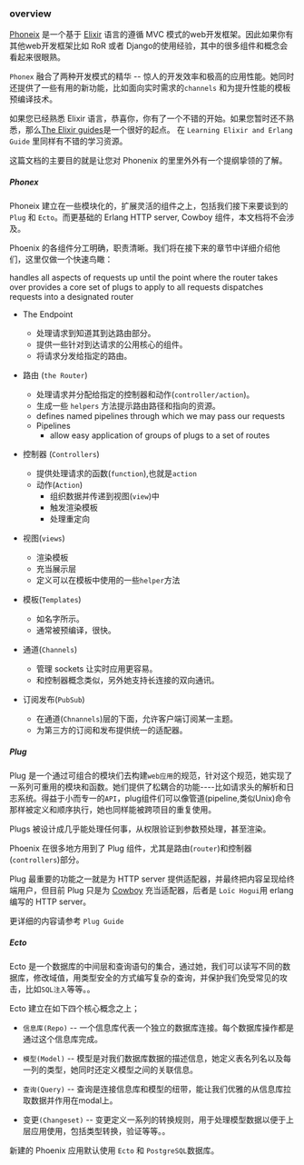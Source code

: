 ### overview

[Phoneix](http://www.phoenixframework.org/) 是一个基于 [Elixir](http://elixir-lang.org/) 语言的遵循 MVC 模式的web开发框架。因此如果你有其他web开发框架比如 RoR 或者 Django的使用经验，其中的很多组件和概念会看起来很眼熟。

`Phonex` 融合了两种开发模式的精华 -- 惊人的开发效率和极高的应用性能。她同时还提供了一些有用的新功能，比如面向实时需求的`channels` 和为提升性能的模板预编译技术。

如果您已经熟悉 Elixir 语言，恭喜你，你有了一个不错的开始。如果您暂时还不熟悉，那么[The Elixir guides](http://elixir-lang.org/getting-started/introduction.html)是一个很好的起点。 在 `Learning Elixir and Erlang Guide` 里同样有不错的学习资源。

这篇文档的主要目的就是让您对 Phonenix 的里里外外有一个提纲挚领的了解。

##### Phonex
Phoneix 建立在一些模块化的，扩展灵活的组件之上，包括我们接下来要谈到的 `Plug` 和 `Ecto`。而更基础的 Erlang HTTP server, Cowboy 组件，本文档将不会涉及。

Phoenix 的各组件分工明确，职责清晰。我们将在接下来的章节中详细介绍他们，这里仅做一个快速鸟瞰：


handles all aspects of requests up until the point where the router takes over
provides a core set of plugs to apply to all requests
dispatches requests into a designated router

* The Endpoint
    *  处理请求到知道其到达路由部分。
    *  提供一些针对到达请求的公用核心的组件。
    *  将请求分发给指定的路由。

* 路由 (`the Router`)
    *  处理请求并分配给指定的控制器和动作(`controller/action`)。
    *  生成一些 `helpers` 方法提示路由路径和指向的资源。
    *  defines named pipelines through which we may pass our requests
    *  Pipelines
       * allow easy application of groups of plugs to a set of routes

* 控制器 (`Controllers`)
    *  提供处理请求的函数(`function`),也就是`action`
    *  动作(`Action`)
       *  组织数据并传递到视图(`view`)中
       *  触发渲染模板
       *  处理重定向

* 视图(`views`)
   * 渲染模板
   * 充当展示层
   * 定义可以在模板中使用的一些`helper`方法

* 模板(`Templates`)
   * 如名字所示。
   * 通常被预编译，很快。

* 通道(`Channels`)
   * 管理 sockets 让实时应用更容易。
   * 和控制器概念类似，另外她支持长连接的双向通讯。

* 订阅发布(`PubSub`)
   * 在通道(`Chnannels`)层的下面，允许客户端订阅某一主题。
   * 为第三方的订阅和发布提供统一的适配器。

##### Plug

Plug 是一个通过可组合的模块们去构建`web应用`的规范，针对这个规范，她实现了一系列可重用的模块和函数。她们提供了松耦合的功能----比如请求头的解析和日志系统。得益于小而专一的`API`，plug组件们可以像管道(pipeline,类似Unix)命令那样被定义和顺序执行，她也同样能被跨项目的重复使用。

Plugs 被设计成几乎能处理任何事，从权限验证到参数预处理，甚至渲染。

Phoenix 在很多地方用到了 Plug 组件，尤其是路由(`router`)和控制器(`controllers`)部分。

Plug 最重要的功能之一就是为 HTTP server 提供适配器，并最终把内容呈现给终端用户，但目前 Plug 只是为 [Cowboy](https://github.com/ninenines/cowboy) 充当适配器，后者是 `Loïc Hogui`用 erlang 编写的 HTTP server。

更详细的内容请参考 `Plug Guide`

##### Ecto

Ecto 是一个数据库的中间层和查询语句的集合，通过她，我们可以读写不同的数据库，修改域值，用类型安全的方式编写复杂的查询，并保护我们免受常见的攻击，比如`SQL注入`等等。。

Ecto 建立在如下四个核心概念之上；
  * `信息库(Repo)` --  一个信息库代表一个独立的数据库连接。每个数据库操作都是通过这个信息库完成。

  * `模型(Model)` -- 模型是对我们数据库数据的描述信息，她定义表名列名以及每一列的类型，她同时还定义模型之间的关联信息。

  * `查询(Query)` -- 查询是连接信息库和模型的纽带，能让我们优雅的从信息库拉取数据并作用在modal上。

  * 变更`(Changeset)` -- 变更定义一系列的转换规则，用于处理模型数据以便于上层应用使用，包括类型转换，验证等等。。
  
新建的 Phoenix 应用默认使用 `Ecto` 和 `PostgreSQL`数据库。
  

